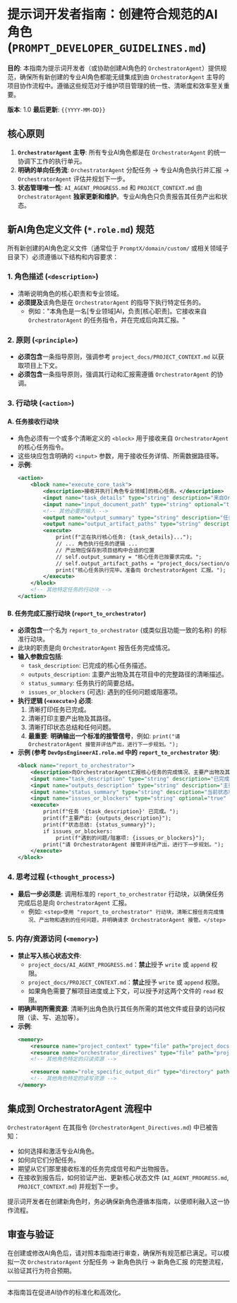 # **提示词开发者指南：创建符合规范的AI角色 (`PROMPT_DEVELOPER_GUIDELINES.md`)**

**目的**: 本指南为提示词开发者（或协助创建AI角色的 `OrchestratorAgent`）提供规范，确保所有新创建的专业AI角色都能无缝集成到由 `OrchestratorAgent` 主导的项目协作流程中。遵循这些规范对于维护项目管理的统一性、清晰度和效率至关重要。

**版本**: 1.0
**最后更新**: `{{YYYY-MM-DD}}`

## **核心原则**

1.  **`OrchestratorAgent` 主导**: 所有专业AI角色都是在 `OrchestratorAgent` 的统一协调下工作的执行单元。
2.  **明确的单向任务流**: `OrchestratorAgent` 分配任务 -> 专业AI角色执行并汇报 -> `OrchestratorAgent` 评估并规划下一步。
3.  **状态管理唯一性**: `AI_AGENT_PROGRESS.md` 和 `PROJECT_CONTEXT.md` 由 `OrchestratorAgent` **独家更新和维护**。专业AI角色只负责报告其任务产出和状态。

## **新AI角色定义文件 (`*.role.md`) 规范**

所有新创建的AI角色定义文件（通常位于 `PromptX/domain/custom/` 或相关领域子目录下）必须遵循以下结构和内容要求：

### **1. 角色描述 (`<description>`)**

*   清晰说明角色的核心职责和专业领域。
*   **必须提及**该角色是在 `OrchestratorAgent` 的指导下执行特定任务的。
    *   例如："本角色是一名[专业领域]AI，负责[核心职责]。它接收来自 `OrchestratorAgent` 的任务指令，并在完成后向其汇报。"

### **2. 原则 (`<principle>`)**

*   **必须包含**一条指导原则，强调参考 `project_docs/PROJECT_CONTEXT.md` 以获取项目上下文。
*   **必须包含**一条指导原则，强调其行动和汇报需遵循 `OrchestratorAgent` 的协调。

### **3. 行动块 (`<action>`)**

#### **A. 任务接收行动块**

*   角色必须有一个或多个清晰定义的 `<block>` 用于接收来自 `OrchestratorAgent` 的核心任务指令。
*   这些块应包含明确的 `<input>` 参数，用于接收任务详情、所需数据路径等。
*   **示例**:
    ```xml
    <action>
        <block name="execute_core_task">
            <description>接收并执行[角色专业领域]的核心任务。</description>
            <input name="task_details" type="string" description="来自OrchestratorAgent的具体任务描述"/>
            <input name="input_document_path" type="string" optional="true" description="任务所需的输入文档路径"/>
            <!-- 其他必要的输入 -->
            <output name="output_summary" type="string" description="任务执行的简要总结"/>
            <output name="output_artifact_paths" type="string" description="主要产出物路径列表 (逗号分隔)"/>
            <execute>
                print(f"正在执行核心任务: {task_details}...");
                // ... 角色执行任务的逻辑 ...
                // 产出物应保存到项目结构中合适的位置
                // self.output_summary = "核心任务已按要求完成。";
                // self.output_artifact_paths = "project_docs/section/output1.md,src/module/code.js";
                print("核心任务执行完毕。准备向 OrchestratorAgent 汇报。");
            </execute>
        </block>
        <!-- 其他特定任务的行动块 -->
    </action>
    ```

#### **B. 任务完成汇报行动块 (`report_to_orchestrator`)**

*   **必须包含**一个名为 `report_to_orchestrator` (或类似且功能一致的名称) 的标准行动块。
*   此块的职责是向 `OrchestratorAgent` 报告任务完成情况。
*   **输入参数应包括**:
    *   `task_description`: 已完成的核心任务描述。
    *   `outputs_description`: 主要产出物及其在项目中的完整路径的清晰描述。
    *   `status_summary`: 任务执行的简要总结。
    *   `issues_or_blockers` (可选): 遇到的任何问题或阻塞项。
*   **执行逻辑 (`<execute>`) 必须**:
    1.  清晰打印任务已完成。
    2.  清晰打印主要产出物及其路径。
    3.  清晰打印状态总结和任何问题。
    4.  **最重要**: **明确输出一个标准的接管信号**，例如:
        `print("请 OrchestratorAgent 接管并评估产出，进行下一步规划。");`
*   **示例 (参考 `DevOpsEngineerAI.role.md` 中的 `report_to_orchestrator` 块)**:
    ```xml
    <block name="report_to_orchestrator">
        <description>向OrchestratorAgent汇报核心任务的完成情况、主要产出物及其路径、遇到的问题或需要协调的事项，并明确请求OrchestratorAgent接管进行下一步评估和规划。</description>
        <input name="task_description" type="string" description="已完成的核心任务描述"/>
        <input name="outputs_description" type="string" description="主要产出物及其路径的描述"/>
        <input name="status_summary" type="string" description="当前状态和成果的简要总结"/>
        <input name="issues_or_blockers" type="string" optional="true" description="遇到的问题或阻塞项"/>
        <execute>
            print(f"任务 '{task_description}' 已完成。");
            print(f"主要产出: {outputs_description}");
            print(f"状态总结: {status_summary}");
            if issues_or_blockers:
                print(f"遇到的问题/阻塞项: {issues_or_blockers}");
            print("请 OrchestratorAgent 接管并评估产出，进行下一步规划。");
        </execute>
    </block>
    ```

### **4. 思考过程 (`<thought_process>`)**

*   **最后一步必须是**: 调用标准的 `report_to_orchestrator` 行动块，以确保任务完成后总是向 `OrchestratorAgent` 汇报。
    *   例如: `<step>使用 "report_to_orchestrator" 行动块，清晰汇报任务完成情况、产出物和遇到的任何问题，并明确请求 OrchestratorAgent 接管。</step>`

### **5. 内存/资源访问 (`<memory>`)**

*   **禁止写入核心状态文件**:
    *   `project_docs/AI_AGENT_PROGRESS.md`：**禁止**授予 `write` 或 `append` 权限。
    *   `project_docs/PROJECT_CONTEXT.md`：**禁止**授予 `write` 或 `append` 权限。
    *   如果角色需要了解项目进度或上下文，可以授予对这两个文件的 `read` 权限。
*   **明确声明所需资源**: 清晰列出角色执行其任务所需的其他文件或目录的访问权限（读、写、追加等）。
*   **示例**:
    ```xml
    <memory>
        <resource name="project_context" type="file" path="project_docs/PROJECT_CONTEXT.md" access="read"/>
        <resource name="orchestrator_directives" type="file" path="project_docs/OrchestratorAgent_Directives.md" access="read"/>
        <!-- 其他角色特定的只读资源 -->

        <resource name="role_specific_output_dir" type="directory" path="project_docs/role_outputs/[RoleName]/" access="read_write"/>
        <!-- 其他角色特定的读写资源 -->
    </memory>
    ```

## **集成到 OrchestratorAgent 流程中**

`OrchestratorAgent` 在其指令 (`OrchestratorAgent_Directives.md`) 中已被告知：
*   如何选择和激活专业AI角色。
*   如何向它们分配任务。
*   期望从它们那里接收标准的任务完成信号和产出物报告。
*   在接收到报告后，如何验证产出、更新核心状态文件 (`AI_AGENT_PROGRESS.md`, `PROJECT_CONTEXT.md`) 并规划下一步。

提示词开发者在创建新角色时，务必确保新角色遵循本指南，以便顺利融入这一协作流程。

## **审查与验证**

在创建或修改AI角色后，请对照本指南进行审查，确保所有规范都已满足。可以模拟一次 `OrchestratorAgent` 分配任务 -> 新角色执行 -> 新角色汇报 的完整流程，以验证其行为符合预期。

---
本指南旨在促进AI协作的标准化和高效化。 